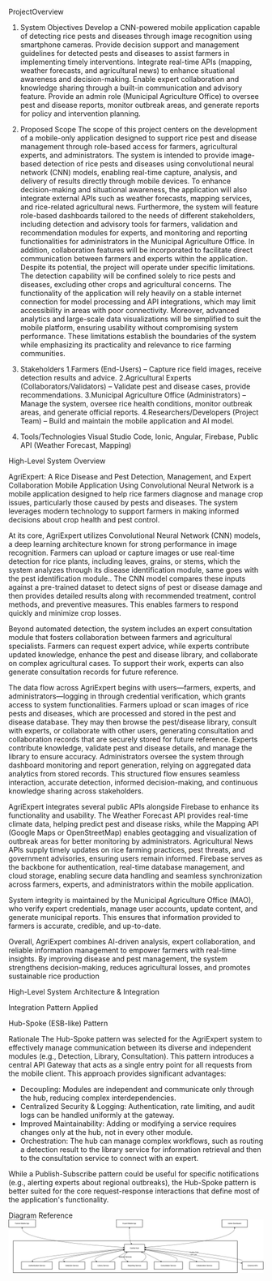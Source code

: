  ProjectOverview
 
1. System Objectives 
        Develop a CNN-powered mobile application capable of detecting rice pests and diseases through image recognition using smartphone cameras.
        Provide decision support and management guidelines for detected pests and diseases to assist farmers in implementing timely interventions.
        Integrate real-time APIs (mapping, weather forecasts, and agricultural news) to enhance situational awareness and decision-making.
        Enable expert collaboration and knowledge sharing through a built-in communication and advisory feature.
        Provide an admin role (Municipal Agriculture Office) to oversee pest and disease reports, monitor outbreak areas, and generate reports for policy and intervention planning.


2. Proposed Scope 
    The scope of this project centers on the development of a mobile-only application designed to support rice pest and disease management through role-based access for farmers, agricultural experts, and administrators. The system is intended to provide image-based detection of rice pests and diseases using convolutional neural network (CNN) models, enabling real-time capture, analysis, and delivery of results directly through mobile devices. To enhance decision-making and situational awareness, the application will also integrate external APIs such as weather forecasts, mapping services, and rice-related agricultural news. Furthermore, the system will feature role-based dashboards tailored to the needs of different stakeholders, including detection and advisory tools for farmers, validation and recommendation modules for experts, and monitoring and reporting functionalities for administrators in the Municipal Agriculture Office. In addition, collaboration features will be incorporated to facilitate direct communication between farmers and experts within the application. Despite its potential, the project will operate under specific limitations. The detection capability will be confined solely to rice pests and diseases, excluding other crops and agricultural concerns. The functionality of the application will rely heavily on a stable internet connection for model processing and API integrations, which may limit accessibility in areas with poor connectivity. Moreover, advanced analytics and large-scale data visualizations will be simplified to suit the mobile platform, ensuring usability without compromising system performance. These limitations establish the boundaries of the system while emphasizing its practicality and relevance to rice farming communities.

3. Stakeholders 
    1.Farmers (End-Users) – Capture rice field images, receive detection results and advice.
    2.Agricultural Experts (Collaborators/Validators) – Validate pest and disease cases, provide recommendations.
    3.Municipal Agriculture Office (Administrators) – Manage the system, oversee rice health conditions, monitor outbreak areas, and generate official reports.
    4.Researchers/Developers (Project Team) – Build and maintain the mobile application and AI model.

4. Tools/Technologies
Visual Studio Code, Ionic, Angular, Firebase, Public API (Weather Forecast, Mapping)

High-Level System Overview

   AgriExpert: A Rice Disease and Pest Detection, Management, and Expert Collaboration Mobile Application Using Convolutional Neural Network is a mobile application designed to help rice farmers diagnose and manage crop issues, particularly those caused by pests and diseases. The system leverages modern technology to support farmers in making informed decisions about crop health and pest control.

   At its core, AgriExpert utilizes Convolutional Neural Network (CNN) models, a deep learning architecture known for strong performance in image recognition. Farmers can upload or capture images or use real-time detection for rice plants, including leaves, grains, or stems, which the system analyzes through its disease identification module, same goes with the pest identification module.. The CNN model compares these inputs against a pre-trained dataset to detect signs of pest or disease damage and then provides detailed results along with recommended treatment, control methods, and preventive measures. This enables farmers to respond quickly and minimize crop losses.

   Beyond automated detection, the system includes an expert consultation module that fosters collaboration between farmers and agricultural specialists. Farmers can request expert advice, while experts contribute updated knowledge, enhance the pest and disease library, and collaborate on complex agricultural cases. To support their work, experts can also generate consultation records for future reference.

   The data flow across AgriExpert begins with users—farmers, experts, and administrators—logging in through credential verification, which grants access to system functionalities. Farmers upload or scan images of rice pests and diseases, which are processed and stored in the pest and disease database. They may then browse the pest/disease library, consult with experts, or collaborate with other users, generating consultation and collaboration records that are securely stored for future reference. Experts contribute knowledge, validate pest and disease details, and manage the library to ensure accuracy. Administrators oversee the system through dashboard monitoring and report generation, relying on aggregated data analytics from stored records. This structured flow ensures seamless interaction, accurate detection, informed decision-making, and continuous knowledge sharing across stakeholders.

   AgriExpert integrates several public APIs alongside Firebase to enhance its functionality and usability. The Weather Forecast API provides real-time climate data, helping predict pest and disease risks, while the Mapping API (Google Maps or OpenStreetMap) enables geotagging and visualization of outbreak areas for better monitoring by administrators. Agricultural News APIs supply timely updates on rice farming practices, pest threats, and government advisories, ensuring users remain informed. Firebase serves as the backbone for authentication, real-time database management, and cloud storage, enabling secure data handling and seamless synchronization across farmers, experts, and administrators within the mobile application.

   System integrity is maintained by the Municipal Agriculture Office (MAO), who verify expert credentials, manage user accounts, update content, and generate municipal reports. This ensures that information provided to farmers is accurate, credible, and up-to-date.
   
   Overall, AgriExpert combines AI-driven analysis, expert collaboration, and reliable information management to empower farmers with real-time insights. By improving disease and pest management, the system strengthens decision-making, reduces agricultural losses, and promotes sustainable rice production

High-Level System Architecture & Integration

Integration Pattern Applied

Hub-Spoke (ESB-like) Pattern

Rationale
The Hub-Spoke pattern was selected for the AgriExpert system to effectively manage communication between its diverse and independent modules (e.g., Detection, Library, Consultation). This pattern introduces a central API Gateway that acts as a single entry point for all requests from the mobile client. This approach provides significant advantages:
- Decoupling: Modules are independent and communicate only through the hub, reducing complex interdependencies.
- Centralized Security & Logging: Authentication, rate limiting, and audit logs can be handled uniformly at the gateway.
- Improved Maintainability: Adding or modifying a service requires changes only at the hub, not in every other module.
- Orchestration: The hub can manage complex workflows, such as routing a detection result to the library service for information retrieval and then to the consultation service to connect with an expert.

While a Publish-Subscribe pattern could be useful for specific notifications (e.g., alerting experts about regional outbreaks), the Hub-Spoke pattern is better suited for the core request-response interactions that define most of the application's functionality.

Diagram Reference
![High-Level Architecture Diagram](./HighLevelArch.png)